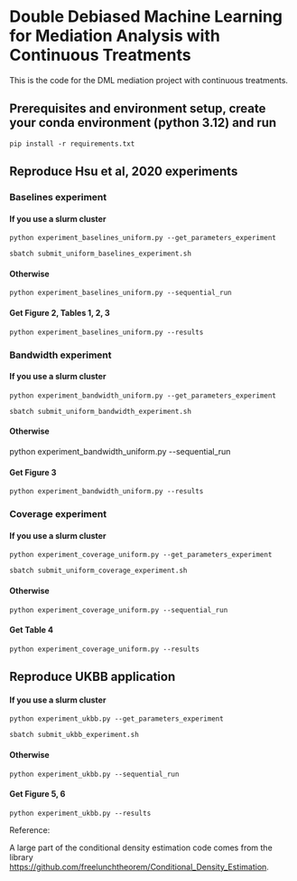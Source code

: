 # Double Debiased Machine Learning for Mediation Analysis with Continuous Treatments

This is the code for the DML mediation project with continuous treatments. 

## Prerequisites and environment setup, create your conda environment (python 3.12) and run

```
pip install -r requirements.txt
```
## Reproduce Hsu et al, 2020 experiments

### Baselines experiment 

#### If you use a slurm cluster 
``` 
python experiment_baselines_uniform.py --get_parameters_experiment
```
```
sbatch submit_uniform_baselines_experiment.sh 
```
#### Otherwise
```
python experiment_baselines_uniform.py --sequential_run
```
#### Get Figure 2, Tables 1, 2, 3
```
python experiment_baselines_uniform.py --results
```
### Bandwidth experiment 

#### If you use a slurm cluster  
```
python experiment_bandwidth_uniform.py --get_parameters_experiment
```
```
sbatch submit_uniform_bandwidth_experiment.sh 
```
#### Otherwise

python experiment_bandwidth_uniform.py --sequential_run

#### Get Figure 3
```
python experiment_bandwidth_uniform.py --results
```

### Coverage experiment 

#### If you use a slurm cluster  
```
python experiment_coverage_uniform.py --get_parameters_experiment
```
```
sbatch submit_uniform_coverage_experiment.sh 
```
#### Otherwise
```
python experiment_coverage_uniform.py --sequential_run
```
#### Get Table 4
```
python experiment_coverage_uniform.py --results
```
## Reproduce UKBB application

#### If you use a slurm cluster  
```
python experiment_ukbb.py --get_parameters_experiment
```
```
sbatch submit_ukbb_experiment.sh 
```
#### Otherwise
```
python experiment_ukbb.py --sequential_run
```
#### Get Figure 5, 6
```
python experiment_ukbb.py --results
```

Reference:

A large part of the conditional density estimation code comes from the library
https://github.com/freelunchtheorem/Conditional_Density_Estimation. 